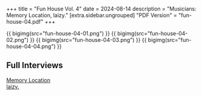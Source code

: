 +++
title = "Fun House Vol. 4"
date = 2024-08-14
description = "Musicians: Memory Location, laizy."
[extra.sidebar.ungrouped]
"PDF Version" = "fun-house-04.pdf"
+++

{{ bigimg(src="fun-house-04-01.png") }}
{{ bigimg(src="fun-house-04-02.png") }}
{{ bigimg(src="fun-house-04-03.png") }}
{{ bigimg(src="fun-house-04-04.png") }}

## Full Interviews
[Memory Location](memory-location-interview-05-08-24.pdf)<br>
[laizy.](laizy-interview-31-07-24.pdf)

